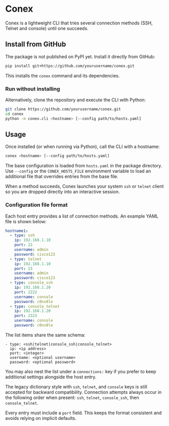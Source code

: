 # Conex

Conex is a lightweight CLI that tries several connection methods (SSH, Telnet
and console) until one succeeds.

## Install from GitHub

The package is not published on PyPI yet. Install it directly from GitHub:

```bash
pip install git+https://github.com/yourusername/conex.git
```

This installs the `conex` command and its dependencies.

### Run without installing

Alternatively, clone the repository and execute the CLI with Python:

```bash
git clone https://github.com/yourusername/conex.git
cd conex
python -m conex.cli <hostname> [--config path/to/hosts.yaml]
```

## Usage

Once installed (or when running via Python), call the CLI with a hostname:

```bash
conex <hostname> [--config path/to/hosts.yaml]
```

The base configuration is loaded from `hosts.yaml` in the package directory.
Use `--config` or the `CONEX_HOSTS_FILE` environment variable to load an
additional file that overrides entries from the base file.

When a method succeeds, Conex launches your system `ssh` or `telnet` client
so you are dropped directly into an interactive session.

### Configuration file format

Each host entry provides a list of connection methods. An example YAML file is
shown below:

```yaml
hostname1:
  - type: ssh
    ip: 192.168.1.10
    port: 22
    username: admin
    password: cisco123
  - type: telnet
    ip: 192.168.1.10
    port: 23
    username: admin
    password: cisco123
  - type: console_ssh
    ip: 192.168.1.20
    port: 2222
    username: console
    password: c0ns0le
  - type: console_telnet
    ip: 192.168.1.20
    port: 2323
    username: console
    password: c0ns0le
```

The list items share the same schema:

```
- type: <ssh|telnet|console_ssh|console_telnet>
  ip: <ip address>
  port: <integer>
  username: <optional username>
  password: <optional password>
```

You may also nest the list under a `connections:` key if you prefer to keep
additional settings alongside the host entry.

The legacy dictionary style with `ssh`, `telnet`, and `console` keys is still
accepted for backward compatibility. Connection attempts always occur in the
following order when present: `ssh`, `telnet`, `console_ssh`, then
`console_telnet`.

Every entry must include a `port` field. This keeps the format consistent and
avoids relying on implicit defaults.
